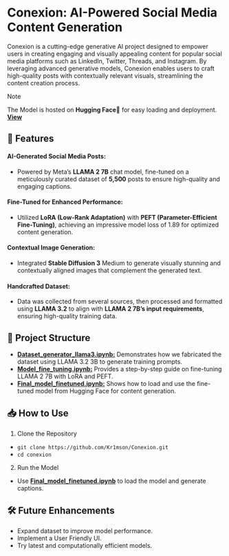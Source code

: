 
# Conexion: AI-Powered Social Media Content Generation

Conexion is a cutting-edge generative AI project designed to empower users in creating engaging and visually appealing content for popular social media platforms such as LinkedIn, Twitter, Threads, and Instagram. By leveraging advanced generative models, Conexion enables users to craft high-quality posts with contextually relevant visuals, streamlining the content creation process.

> [!NOTE]
> The Model is hosted on **Hugging Face🤗** for easy loading and deployment. [**View**](https://huggingface.co/krimson1/Llama2-7b-chat-hf-linkedin)

## 🚀 Features

#### **AI-Generated Social Media Posts:**
- Powered by Meta’s **LLAMA 2 7B** chat model, fine-tuned on a meticulously curated dataset of **5,500** posts to ensure high-quality and engaging captions.
#### **Fine-Tuned for Enhanced Performance:**
- Utilized **LoRA (Low-Rank Adaptation)** with **PEFT (Parameter-Efficient Fine-Tuning)**, achieving an impressive model loss of 1.89 for optimized content generation.
#### **Contextual Image Generation:**
- Integrated **Stable Diffusion 3** Medium to generate visually stunning and contextually aligned images that complement the generated text.
#### **Handcrafted Dataset:**
- Data was collected from several sources, then processed and formatted using **LLAMA 3.2** to align with **LLAMA 2 7B’s input requirements**, ensuring high-quality training data.

## 📂 Project Structure
- [**Dataset_generator_llama3.ipynb:**](https://github.com/Kr1mson/Conexion/blob/main/Dataset_generator_llama3.ipynb) Demonstrates how we fabricated the dataset using LLAMA 3.2 3B to generate training prompts.
- [**Model_fine_tuning.ipynb:**](https://github.com/Kr1mson/Conexion/blob/main/Model_fine_tuning.ipynb) Provides a step-by-step guide on fine-tuning LLAMA 2 7B with LoRA and PEFT.
- [**Final_model_finetuned.ipynb:**](https://github.com/Kr1mson/Conexion/blob/main/Final_model_finetuned.ipynb) Shows how to load and use the fine-tuned model from Hugging Face for content generation.
## 📥 How to Use
1. Clone the Repository
- ```git clone https://github.com/Kr1mson/Conexion.git```   
- ```cd conexion```
2. Run the Model
- Use [**Final_model_finetuned.ipynb**](https://github.com/Kr1mson/Conexion/blob/main/Final_model_finetuned.ipynb) to load the model and generate captions.
## 🛠️ Future Enhancements
- Expand dataset to improve model performance.
- Implement a User Friendly UI. 
- Try latest and computationally efficient models.

